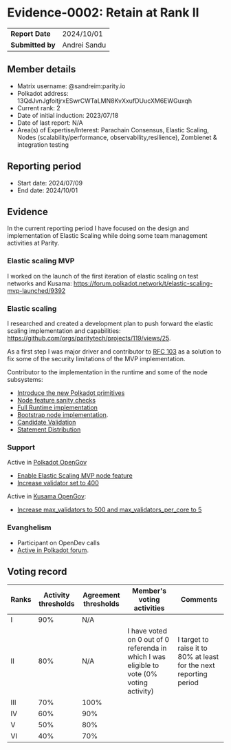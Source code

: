 # Evidence-0002: Retain at Rank II

|                 |                                                                                             |
| --------------- | ------------------------------------------------------------------------------------------- |
| **Report Date** | 2024/10/01                                                                                  |
| **Submitted by**| Andrei Sandu                                                                                |

## Member details

- Matrix username: @sandreim:parity.io
- Polkadot address: 13QdJvnJgfoitjrxESwrCWTaLMN8KvXxufDUucXM6EWGuxqh
- Current rank: 2
- Date of initial induction: 2023/07/18
- Date of last report: N/A
- Area(s) of Expertise/Interest: Parachain Consensus, Elastic Scaling, Nodes (scalability/performance, observability,resilience), Zombienet & integration testing

## Reporting period

- Start date: 2024/07/09
- End date: 2024/10/01

## Evidence

In the current reporting period I have focused on the design and implementation of Elastic Scaling
while doing some team management activities at Parity.

### Elastic scaling MVP

I worked on the launch of the first iteration of elastic scaling on test networks and Kusama:
https://forum.polkadot.network/t/elastic-scaling-mvp-launched/9392

### Elastic scaling

I researched and created a development plan to push forward the elastic scaling implementation
and capabilities: https://github.com/orgs/paritytech/projects/119/views/25.

As a first step I was major driver and contributor to [RFC 103](https://github.com/polkadot-fellows/RFCs/blob/main/text/0103-introduce-core-index-commitment.md)
as a solution to fix some of the security limitations of the MVP implementation.

Contributor to the implementation in the runtime and some of the node subsystems:

- [Introduce the new Polkadot primitives](https://github.com/paritytech/polkadot-sdk/issues/5044)
- [Node feature sanity checks](https://github.com/paritytech/polkadot-sdk/pull/5362)
- [Full Runtime implementation](https://github.com/paritytech/polkadot-sdk/pull/5423)
- [Bootstrap node implementation](https://github.com/paritytech/polkadot-sdk/pull/5679).
- [Candidate Validation](https://github.com/paritytech/polkadot-sdk/pull/5847)
- [Statement Distribution](https://github.com/paritytech/polkadot-sdk/pull/5883)

### Support

Active in [Polkadot OpenGov](https://polkadot.polkassembly.io/user/sandreim)

- [Enable Elastic Scaling MVP node feature](https://polkadot.subsquare.io/referenda/1007)
- [Increase validator set to 400](https://polkadot.subsquare.io/referenda/1129)

Active in [Kusama OpenGov](https://kusama.polkassembly.io/user/sandreim):

- [Increase max_validators to 500 and max_validators_per_core to 5](https://kusama.subsquare.io/referenda/416)

### Evanghelism

- Participant on OpenDev calls
- [Active in Polkadot forum](https://forum.polkadot.network/u/sandreim/activity).

## Voting record

|  Ranks | Activity thresholds | Agreement thresholds | Member's voting activities | Comments |
|---|---|---|---|---|
|I  |90%   |N/A   |   |  |
|II |80%   |N/A   | I have voted on 0 out of 0 referenda in which I was eligible to vote (0% voting activity) | I target to raise it to 80% at least for the next reporting period |
|III|70%   |100%  |   |  |
|IV |60%   |90%   |   |  |
|V  |50%   |80%   |   |  |
|VI |40%   |70%   |   |  |
